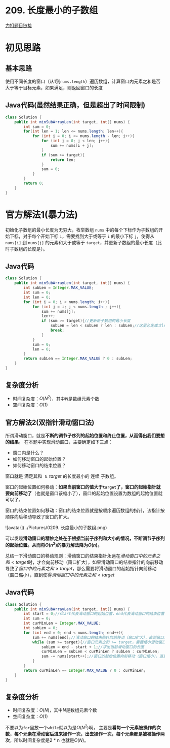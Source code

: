 # 209. 长度最小的子数组

[力扣题目链接](https://leetcode-cn.com/problems/minimum-size-subarray-sum/)


# 初见思路

## 基本思路
使用不同长度的窗口（从1到`nums.length`）遍历数组，计算窗口内元素之和是否大于等于目标元素，如果满足，则返回窗口的长度

## Java代码(虽然结果正确，但是超出了时间限制)

```java
class Solution {
    public int minSubArrayLen(int target, int[] nums) {
        int sum = 0;
        for(int len = 1; len <= nums.length; len++){
            for (int i = 0; i <= nums.length - len; i++){
                for (int j = 0; j < len; j++){
                    sum += nums[i + j];
                }
                if (sum >= target){
                    return len;
                }
                sum = 0;
            }
        }
        return 0;
    }
}
```



# 官方解法1(暴力法)

初始化子数组的最小长度为无穷大，枚举数组 `nums` 中的每个下标作为子数组的开始下标，对于每个开始下标 `i`，需要找到大于或等于 `i` 的最小下标 `j`，使得从 `nums[i]` 到 `nums[j]` 的元素和大于或等于 `target`，并更新子数组的最小长度（此时子数组的长度是）。

## Java代码
```java
class Solution {
    public int minSubArrayLen(int target, int[] nums) {
        int subLen = Integer.MAX_VALUE;
        int sum = 0;
        int len = 0;
        for (int i = 0; i < nums.length; i++){
            for (int j = i; j < nums.length ; j++){
                sum += nums[j];
                len++;
                if (sum >= target){//更新新子数组的最小长度
                    subLen = len < subLen ? len : subLen;//这里必定成立len=j-i+1，可以再简写
                    break;
                }
            }
            sum = 0;
            len = 0;
        }
        return subLen == Integer.MAX_VALUE ? 0 : subLen;
    }
}
```

## 复杂度分析
- 时间复杂度：$O(N^{2})$，其中$N$是数组元素个数
- 空间复杂度：$O(1)$

## 官方解法2(双指针滑动窗口法)

所谓滑动窗口，就是**不断的调节子序列的起始位置和终止位置，从而得出我们要想的结果**。
在本题中实现滑动窗口，主要确定如下三点：

- 窗口内是什么？
- 如何移动窗口的起始位置？
- 如何移动窗口的结束位置？


窗口就是 满足其和 $\ge target$ 的长度最小的 连续 子数组。

窗口的起始位置如何移动：**如果当前窗口的值大于`target`了，窗口的起始指针就要向前移动了**（也就是窗口该缩小了），窗口的起始位置设置为数组的起始位置就可以了。

窗口的结束位置如何移动：窗口的结束位置就是按顺序遍历数组的指针，该指针按顺序向后移动导致了窗口的扩大。

![avatar](../Pictures/0209. 长度最小的子数组.png)

可以发现**滑动窗口的精妙之处在于根据当前子序列和大小的情况，不断调节子序列的起始位置。从而将$O(n^{2})$的暴力解法降为$O(n)$。**

总结一下滑动窗口的移动规则：滑动窗口的结束指针永远在$滑动窗口中的元素之和 < target$时，才会向前移动（窗口扩大），如果滑动窗口的结束指针的向前移动导致了$窗口中的元素之和 \ge target$，那么需要将滑动窗口的起始指针向前移动（窗口缩小），直到使得$滑动窗口中的元素之和 < target$

## Java代码
```java
class Solution {
    public int minSubArrayLen(int target, int[] nums) {
        int start = 0;//start代表滑动窗口的起始位置，end代表滑动窗口的结束位置
        int sum = 0;
        int curMinLen = Integer.MAX_VALUE;
        int subLen = 0;
        for (int end = 0; end < nums.length; end++){
            sum += nums[end];//滑动窗口的结束指针向前移动（窗口扩大），直到窗口元素之和 >= target
            while (sum >= target){//窗口元素之和 >= target，需要缩小滑动窗口
                subLen = end - start + 1;//求出当前滑动窗口的长度
                curMinLen = subLen < curMinLen ? subLen : curMinLen;
                sum -= nums[start++];//窗口的起始位置向前移动（窗口缩小），直到不满足while条件
            }
        }
        return curMinLen == Integer.MAX_VALUE ? 0 : curMinLen;
    }
}
```

## 复杂度分析
- 时间复杂度：$O(N)$，其中$N$是数组元素个数
- 空间复杂度：$O(1)$

不要以为`for`里放一个`while`就以为是$O(N^{2})$啊， 主要是**看每一个元素被操作的次数，每个元素在滑动窗后进来操作一次，出去操作一次，每个元素都是被被操作两次**，所以时间复杂度是2 * n 也就是$O(N)$。